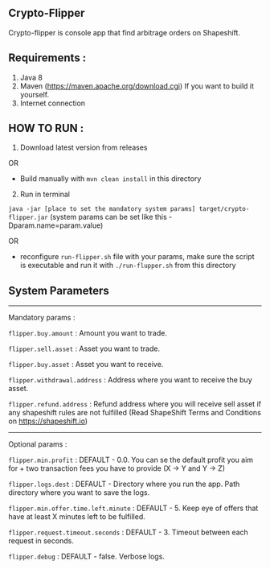 <h2>Crypto-Flipper</h2>

Crypto-flipper is console app that find arbitrage orders on Shapeshift.

<h2>Requirements :</h2> 

1) Java 8
2) Maven (https://maven.apache.org/download.cgi) If you want to build it yourself.
3) Internet connection

<h2>HOW TO RUN :</h2>

1) Download latest version from releases

OR

* Build manually with `mvn clean install` in this directory

2) Run in terminal 

`java -jar [place to set the mandatory system params] target/crypto-flipper.jar` (system params can be set like this -Dparam.name=param.value)

OR 

* reconfigure `run-flipper.sh` file with  your params, make sure the script is executable and run it with `./run-flupper.sh` from this directory

<h2> System Parameters </h2>

***
Mandatory params :

`flipper.buy.amount` : Amount you want to trade.

`flipper.sell.asset` : Asset you want to trade.

`flipper.buy.asset` : Asset you want to receive.

`flipper.withdrawal.address` : Address where you want to receive the buy asset.

`flipper.refund.address` : Refund address where you will receive sell asset if any shapeshift rules are not fulfilled (Read ShapeShift Terms and Conditions on https://shapeshift.io)

***
Optional params :
 
`flipper.min.profit` : DEFAULT - 0.0. You can se the default profit you aim for + two transaction fees you have to provide (X -> Y and Y -> Z)

`flipper.logs.dest` : DEFAULT - Directory where you run the app. Path directory where you want to save the logs.

`flipper.min.offer.time.left.minute` : DEFAULT - 5. Keep eye of offers that have at least X minutes left to be fulfilled.

`flipper.request.timeout.seconds` : DEFAULT - 3. Timeout between each request in seconds.

`flipper.debug` : DEFAULT - false. Verbose logs.
